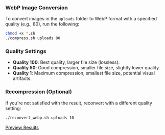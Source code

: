 ### WebP Image Conversion

To convert images in the `uploads` folder to WebP format with a specified quality (e.g., 80), run the following:

```bash
chmod +x *.sh
./compress.sh uploads 80
```

### Quality Settings
- **Quality 100**: Best quality, larger file size (lossless).
- **Quality 50**: Good compression, smaller file size, slightly lower quality.
- **Quality 1**: Maximum compression, smallest file size, potential visual artifacts.

### Recompression (Optional)
If you're not satisfied with the result, reconvert with a different quality setting:

```bash
./reconvert_webp.sh uploads 10
```

[Preview Results](PreviewResults/README.md)

